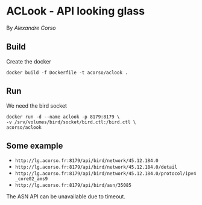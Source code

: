# ACLook - API looking glass

By _Alexandre Corso_

## Build

Create the docker 
```
docker build -f Dockerfile -t acorso/aclook .
```

## Run
We need the bird socket
```
docker run -d --name aclook -p 8179:8179 \
-v /srv/volumes/bird/socket/bird.ctl:/bird.ctl \
acorso/aclook
```

## Some example

- `http://lg.acorso.fr:8179/api/bird/network/45.12.184.0`
- `http://lg.acorso.fr:8179/api/bird/network/45.12.184.0/detail`
- `http://lg.acorso.fr:8179/api/bird/network/45.12.184.0/protocol/ipv4_core02_ams9`
- `http://lg.acorso.fr:8179/api/bird/asn/35085`

The ASN API can be unavailable due to timeout.